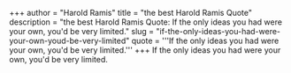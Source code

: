 +++
author = "Harold Ramis"
title = "the best Harold Ramis Quote"
description = "the best Harold Ramis Quote: If the only ideas you had were your own, you'd be very limited."
slug = "if-the-only-ideas-you-had-were-your-own-youd-be-very-limited"
quote = '''If the only ideas you had were your own, you'd be very limited.'''
+++
If the only ideas you had were your own, you'd be very limited.
